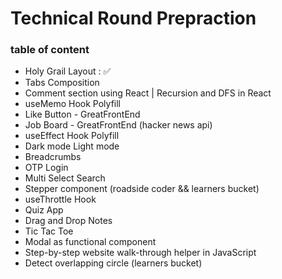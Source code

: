 # Technical Round Prepraction
### table of content


* Holy Grail Layout : ✅
* Tabs Composition
* Comment section using React | Recursion and DFS in React
* useMemo Hook Polyfill
* Like Button - GreatFrontEnd
* Job Board - GreatFrontEnd (hacker news api)
* useEffect Hook Polyfill
* Dark mode Light mode 
* Breadcrumbs
* OTP Login 
* Multi Select Search
* Stepper component (roadside coder && learners bucket) 
* useThrottle Hook
* Quiz App
* Drag and Drop Notes
* Tic Tac Toe
* Modal as functional component
* Step-by-step website walk-through helper in JavaScript
* Detect overlapping circle (learners bucket)